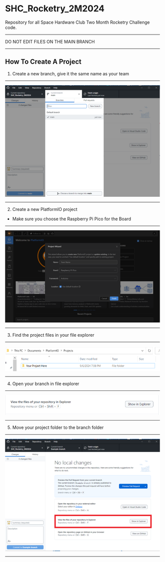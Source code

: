 # SHC_Rocketry_2M2024
Repository for all Space Hardware Club Two Month Rocketry Challenge code.

************************************
DO NOT EDIT FILES ON THE MAIN BRANCH
************************************

How To Create A Project
-----------------------
1. Create a new branch, give it the same name as your team
***********************************************************************************************************************
![alt text](image-1.png)
***********************************************************************************************************************
2. Create a new PlatformIO project
* Make sure you choose the Raspberry Pi Pico for the Board
***********************************************************************************************************************
![alt text](image-2.png)
***********************************************************************************************************************
3. Find the project files in your file explorer
***********************************************************************************************************************
![alt text](image-3.png)
***********************************************************************************************************************
4. Open your branch in file explorer
***********************************************************************************************************************
![alt text](image.png)
***********************************************************************************************************************
5. Move your project folder to the branch folder
***********************************************************************************************************************
![alt text](Image-4.png)
***********************************************************************************************************************
